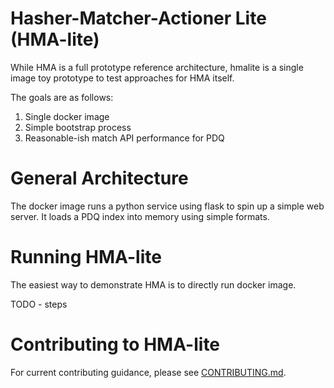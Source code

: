 # Hasher-Matcher-Actioner Lite (HMA-lite)

While HMA is a full prototype reference architecture, hmalite is a single image toy prototype to test approaches for HMA itself. 

The goals are as follows:
1. Single docker image
2. Simple bootstrap process
3. Reasonable-ish match API performance for PDQ

# General Architecture
The docker image runs a python service using flask to spin up a simple web server. It loads a PDQ index into memory using simple formats.

# Running HMA-lite
The easiest way to demonstrate HMA is to directly run docker image.

TODO - steps

# Contributing to HMA-lite
For current contributing guidance, please see [CONTRIBUTING.md](CONTRIBUTING.md).
